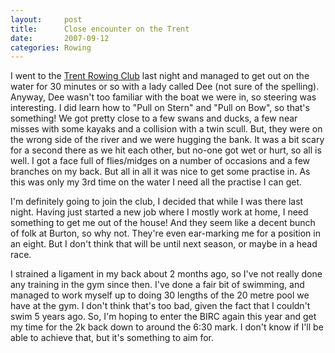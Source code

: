 ```yaml
---
layout:     post
title:      Close encounter on the Trent
date:       2007-09-12
categories: Rowing
---
```

I went to the [Trent Rowing Club](http://www.trentrc.org) last night and managed to get out on the water for 30 minutes or so  with a lady called Dee (not sure of the spelling). Anyway, Dee wasn't too familiar with the boat we were in, so steering was interesting. I did learn how to "Pull on Stern" and "Pull on Bow", so that's something! We got pretty close to a few swans and ducks, a few near misses with some kayaks and a collision  with a twin scull. But, they were on the wrong side of the river and we were hugging the bank. It was a bit scary for a second there as we hit each other, but no-one got wet or hurt, so all is well. I got a face full of flies/midges on a number of occasions and a few branches on my back. But all in all it was nice to get some practise in. As this was only my 3rd time on the water I need all the practise I can get.

I'm definitely going to join the club, I decided that while I was there last night. Having just started a new job where I mostly work at home, I need something to get me out of the house! And they seem like a decent bunch of folk at Burton, so why not. They're even ear-marking me for a  position in an eight. But I don't think that will be until next season, or maybe in a head race.

I strained a ligament in my back about 2 months ago, so I've not really done any training in the gym since then. I've done a fair bit of  swimming, and managed to work myself up to doing 30 lengths of the 20 metre pool we have at the gym. I don't think that's too bad, given the fact that I couldn't swim 5 years ago. So, I'm hoping to enter the BIRC again this year and get my time for the 2k back down to around the 6:30 mark. I don't know if I'll be able to achieve that, but it's something to aim for.